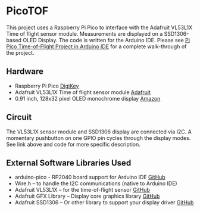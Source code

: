 # PicoTOF
This project uses a Raspberry Pi Pico to interface with the Adafruit VL53L1X Time of flight sensor module. Measurements are displayed on a SSD1306-based OLED Display. The code is written for the Arduino IDE.
Please see [Pi Pico Time-of-Flight Project in Arduino IDE](https://techissocool.com/pi-pico-tof-arduino) for a complete walk-through of the project.

## Hardware
- Raspberry Pi Pico [DigiKey](https://www.digikey.com/en/products/detail/raspberry-pi/SC0915/13624793)
- Adafruit VL53L1X Time of flight sensor module [Adafruit](https://www.adafruit.com/product/3967)
- 0.91 inch, 128x32 pixel OLED monochrome display [Amazon](https://amzn.to/3cfAUvI)

## Circuit
The VL53L1X sensor module and SSD1306 display are connected via I2C. A momentary pushbutton on one GPIO pin cycles through the display modes. See link above and code for more specific description.

## External Software Libraries Used
- arduino-pico - RP2040 board support for Arduino IDE [GitHub](https://github.com/earlephilhower/arduino-pico/)
- Wire.h – to handle the I2C communications (native to Arduino IDE)
- Adafruit VL53L1X – for the time-of-flight sensor [GitHub](https://github.com/adafruit/Adafruit_VL53L1X)
- Adafruit GFX Library – Display core graphics library [GitHub](https://github.com/adafruit/Adafruit-GFX-Library)
- Adafruit SSD1306 – Or other library to support your display driver [GitHub](https://github.com/adafruit/Adafruit_SSD1306)
